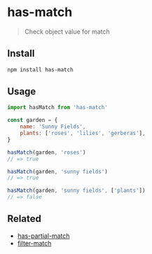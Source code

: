 # has-match

> Check object value for match

## Install

```sh
npm install has-match
```

## Usage

```js
import hasMatch from 'has-match'

const garden = {
	name: 'Sunny Fields',
	plants: ['roses', 'lilies', 'gerberas'],
}

hasMatch(garden, 'roses')
// => true

hasMatch(garden, 'sunny fields')
// => true

hasMatch(garden, 'sunny fields', ['plants'])
// => false
```

## Related

- [has-partial-match](https://github.com/mvllow/has-partial-match)
- [filter-match](https://github.com/mvllow/has-partial-match)
